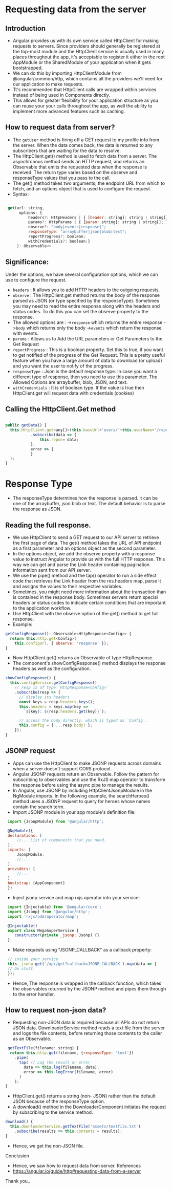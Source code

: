 <!-- How to request data from server?
How to read full response?
How to request non-json data?
Explain with syntax/example -->

# Requesting data from the server

## Introduction

* Angular provides us with its own service called HttpClient for making requests to servers. Since providers should generally be registered at the top-most module and the HttpClient service is usually used in many places throughout the app, it's acceptable to register it either in the root AppModule or the SharedModule of your application when it gets bootstrapped. 
* We can do this by importing HttpClientModule from @angular/common/http, which contains all the providers we'll need for our application to make requests.
* Tt's recommended that HttpClient calls are wrapped within services instead of being used in Components directly. 
* This allows for greater flexibility for your application structure as you can reuse your your calls throughout the app, as well the ability to implement more advanced features such as caching.

## How to request data from server?

*  The ```getUser``` method is firing off a GET request to my profile info from the server. When the data comes back, the data is returned to any subscribers that are waiting for the data to resolve.
*  The HttpClient.get() method is used to fetch data from a server. The asynchronous method sends an HTTP request, and returns an Observable that emits the requested data when the response is received. The return type varies based on the observe and responseType values that you pass to the call.
* The get() method takes two arguments; the endpoint URL from which to fetch, and an options object that is used to configure the request.
* Syntax:
```jsx

 get(url: string, 
      options: {
          headers?: HttpHeaders | { [header: string]: string | string[]; };
          params?: HttpParams | { [param: string]: string | string[]; };
          observe?: "body|events|response|";
          responseType: "arraybuffer|json|blob|text";
          reportProgress?: boolean; 
          withCredentials?: boolean;}
     ): Observable<>
 ```
 
## Significance:

Under the options, we have several configuration options, which we can use to configure the request.
* ```headers```  : It allows you to add HTTP headers to the outgoing requests. 
* ```observe```  : The HttpClient.get method returns the body of the response parsed as JSON (or type specified by the responseType). Sometimes you may need to read the entire response along with the headers and status codes. To do this you can set the observe property to the response.
* The allowed options are : 
  ->```response``` which returns the entire response
  ->```body``` which returns only the body
  ->```events``` which return the response with events.
* ```params``` :  Allows us to Add the URL parameters or Get Parameters to the Get Request
* ```reportProgress``` :  This is a boolean property. Set this to true, if you want to get notified of the progress of the Get Request. This is a pretty useful feature when you have a large amount of data to download (or upload) and you want the user to notify of the progress.
* ```responseType``` :  Json is the default response type. In case you want a different type of response, then you need to use this parameter. The Allowed Options are arraybuffer, blob, JSON, and text. 
* ```withCredentials``` :  It is of boolean type. If the value is true then HttpClient.get will request data with credentials (cookies)

## Calling the HttpClient.Get method
```jsx 

public getData() {
  this.HttpClient.get<any[]>(this.baseUrl+'users/'+this.userName+'/repos')
           .subscribe(data => {
               this.repos= data;
           },
           error => {
           }
  );
}
```
# Response Type
* The responseType determines how the response is parsed. it can be one of the arraybuffer, json blob or text. The default behavior is to parse the response as JSON.

## Reading the full response.
* We use HttpClient to send a GET request to our API server to retrieve the first page of data. The get() method takes the URL of API endpoint as a first parameter and an options object as the second parameter. 
* In the options object, we add the observe property with a response value to instruct Angular to provide us with the full HTTP response. This way we can get and parse the Link header containing pagination information sent from our API server.
* We use the pipe() method and the tap() operator to run a side effect code that retrieves the Link header from the res.headers map, parse it and assigns the values to their respective variables.
* Sometimes, you might need more information about the transaction than is contained in the response body. Sometimes servers return special headers or status codes to indicate certain conditions that are important to the application workflow.
* Use HttpClient with the observe option of the get() method to get full response.
* Example:
```jsx 
getConfigResponse(): Observable<HttpResponse<Config>> {
  return this.http.get<Config>(
    this.configUrl, { observe: 'response' });
}
```
* Now HttpClient.get() returns an Observable of type HttpResponse.
* The component's showConfigResponse() method displays the response headers as well as the configuration.
```jsx
showConfigResponse() {
  this.configService.getConfigResponse()
    // resp is of type `HttpResponse<Config>`
    .subscribe(resp => {
      // display its headers
      const keys = resp.headers.keys();
      this.headers = keys.map(key =>
        `${key}: ${resp.headers.get(key)}`);

      // access the body directly, which is typed as `Config`.
      this.config = { ...resp.body! };
    });
}
```

## JSONP request

* Apps can use the HttpClient to make JSONP requests across domains when a server doesn't support CORS protocol.
* Angular JSONP requests return an Observable. Follow the pattern for subscribing to observables and use the RxJS map operator to transform the response before using the async pipe to manage the results.
* In Angular, use JSONP by including HttpClientJsonpModule in the NgModule imports. In the following example, the searchHeroes() method uses a JSONP request to query for heroes whose names contain the search term.
* Import JSONP module in your app module's definition file:
```jsx
 import {JsonpModule} from '@angular/http';

 @NgModule({
 declarations: [
     //... List of components that you need.
 ],
 imports: [
     JsonpModule,
     //...
 ],
 providers: [
     //...
 ],
 bootstrap: [AppComponent]
 })
 ```
* Inject jsonp service and map rxjs operator into your service:
```jsx
 import {Injectable} from '@angular/core';
 import {Jsonp} from '@angular/http';
 import 'rxjs/add/operator/map';

 @Injectable()
 export class MegaSuperService {
    constructor(private _jsonp: Jsonp) {}
 }
 ```
* Make requests using "JSONP_CALLBACK" as a callback property:
```jsx
 // inside your service
 this._jsonp.get('/api/get?callback=JSONP_CALLBACK').map(data => {
 // Do stuff.
 });
```
* Hence, The response is wrapped in the callback function, which takes the observables returned by the JSONP method and pipes them through to the error handler.

## How to request non-json data?

* Requesting non-JSON data is required because all APIs do not return JSON data. DownloaderService method reads a text file from the server and logs the file contents, before returning those contents to the caller as an Observable<string>.
```jsx 
 getTextFile(filename: string) {
  return this.http.get(filename, {responseType: 'text'})
    .pipe(
      tap( // Log the result or error
        data => this.log(filename, data),
        error => this.logError(filename, error)
      )
    );
}
```
 
* HttpClient.get() returns a string (non- JSON) rather than the default JSON because of the responseType option.
* A download() method in the DownloaderComponent initiates the request by subscribing to the service method.
 
```jsx
download() {
  this.downloaderService.getTextFile('assets/textfile.txt')
    .subscribe(results => this.contents = results);
}
```
 
* Hence, we get the non-JSON file.

Conclusion
 * Hence, we saw how to request data from server.
References
 * https://angular.io/guide/http#requesting-data-from-a-server
 
 Thank you..
